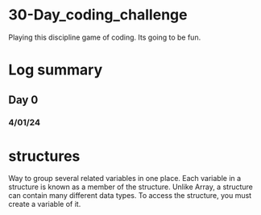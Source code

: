 # 30-Day_coding_challenge
Playing this discipline game of coding. Its going to be fun.

# Log summary
## Day 0
### 4/01/24
# structures
Way to group several related variables in one place.
Each variable in a structure is known as a member of the structure.
Unlike Array, a structure can contain many different data types.
To access the structure, you must create a variable of it.
